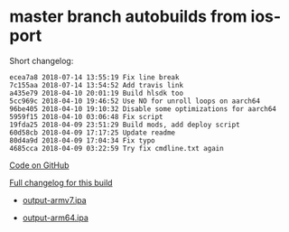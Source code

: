# master branch autobuilds from ios-port

Short changelog:
```
ecea7a8 2018-07-14 13:55:19 Fix line break
7c155aa 2018-07-14 13:54:52 Add travis link
a435e79 2018-04-10 20:01:19 Build hlsdk too
5cc969c 2018-04-10 19:46:52 Use NO for unroll loops on aarch64
96be405 2018-04-10 19:10:32 Disable some optimizations for aarch64
5959f15 2018-04-10 03:06:48 Fix script
19fda25 2018-04-09 23:51:29 Build mods, add deploy script
60d58cb 2018-04-09 17:17:25 Update readme
80d4a9d 2018-04-09 17:04:34 Fix typo
4685cca 2018-04-09 03:22:59 Try fix cmdline.txt again
```

[Code on GitHub](https://github.com/FWGS/xash3d/tree/ecea7a8f893050316d83cb2197bbdc5a6f315dd1)

[Full changelog for this build](https://github.com/FWGS/xash3d/commits/ecea7a8f893050316d83cb2197bbdc5a6f315dd1)

* [output-armv7.ipa](https://github.com/FWGS/xash3d-deploy/blob/ios-port-master/output-armv7.ipa?raw=true)

* [output-arm64.ipa](https://github.com/FWGS/xash3d-deploy/blob/ios-port-master/output-arm64.ipa?raw=true)

